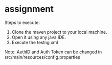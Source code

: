 # assignment
Steps to execute: 
1) Clone the maven project to your local machine.
2) Open it using any java IDE.
3) Execute the testng.xml 

Note: AuthID and Auth Token can be changed in src/main/resources/config.properties
